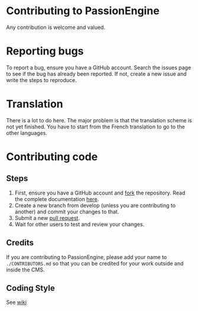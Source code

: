 # Contributing to PassionEngine
Any contribution is welcome and valued.

# Reporting bugs
To report a bug, ensure you have a GitHub account.
Search the issues page to see if the bug has already been reported.
If not, create a new issue and write the steps to reproduce.

# Translation
There is a lot to do here. The major problem is that the translation scheme is not yet finished.
You have to start from the French translation to go to the other languages.

# Contributing code
## Steps
1. First, ensure you have a GitHub account and [fork](https://help.github.com/articles/fork-a-repo/) the repository. Read the complete documentation [here](https://help.github.com/articles/working-with-forks/).
2. Create a new branch from develop (unless you are contributing to another) and commit your changes to that.
3. Submit a new [pull request](https://help.github.com/articles/using-pull-requests/).
4. Wait for other users to test and review your changes.

## Credits
If you are contributing to PassionEngine, please add your name to ```./CONTRIBUTORS.md``` so that you can be credited for your work outside and inside the CMS.

## Coding Style
See [wiki](https://github.com/MetallicBlueDev/PassionEngine/wiki/Coding-Style)
